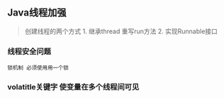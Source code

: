 ## Java线程加强
> 创建线程的两个方式
	1. 继承thread 重写run方法
	2. 实现Runnable接口 

### 线程安全问题
	锁机制 必须使用用一个锁

### volatitle关键字 使变量在多个线程间可见
	
	